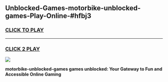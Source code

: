 
## Unblocked-Games-motorbike-unblocked-games-Play-Online-#hfbj3
<h3>
<a href="https://premium.freeplayer.one?title=motorbike-unblocked-games&ref=27F">CLICK TO PLAY</a></h3>
<hr>

<h3>
<a href="https://premium.freeplayer.one?title=motorbike-unblocked-games&ref=27F">CLICK 2 PLAY</a>
  
</h3>

<a href="https://premium.freeplayer.one?title=motorbike-unblocked-games&ref=27F"><img src="https://clearcache.store/games.png"></a>


**motorbike-unblocked-games games unblocked: Your Gateway to Fun and Accessible Online Gaming**
